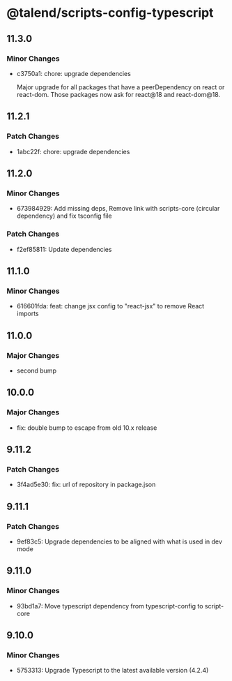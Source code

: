 # @talend/scripts-config-typescript

## 11.3.0

### Minor Changes

- c3750a1: chore: upgrade dependencies

  Major upgrade for all packages that have a peerDependency on react or react-dom. Those packages now ask for react@18 and react-dom@18.

## 11.2.1

### Patch Changes

- 1abc22f: chore: upgrade dependencies

## 11.2.0

### Minor Changes

- 673984929: Add missing deps, Remove link with scripts-core (circular dependency) and fix tsconfig file

### Patch Changes

- f2ef85811: Update dependencies

## 11.1.0

### Minor Changes

- 616601fda: feat: change jsx config to "react-jsx" to remove React imports

## 11.0.0

### Major Changes

- second bump

## 10.0.0

### Major Changes

- fix: double bump to escape from old 10.x release

## 9.11.2

### Patch Changes

- 3f4ad5e30: fix: url of repository in package.json

## 9.11.1

### Patch Changes

- 9ef83c5: Upgrade dependencies to be aligned with what is used in dev mode

## 9.11.0

### Minor Changes

- 93bd1a7: Move typescript dependency from typescript-config to script-core

## 9.10.0

### Minor Changes

- 5753313: Upgrade Typescript to the latest available version (4.2.4)
